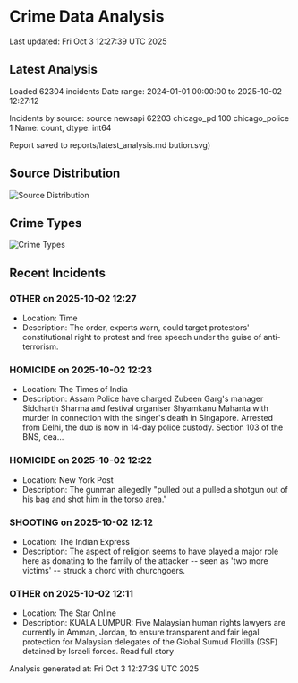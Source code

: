 # Crime Data Analysis
Last updated: Fri Oct  3 12:27:39 UTC 2025

## Latest Analysis

Loaded 62304 incidents
Date range: 2024-01-01 00:00:00 to 2025-10-02 12:27:12

Incidents by source:
source
newsapi           62203
chicago_pd          100
chicago_police        1
Name: count, dtype: int64

Report saved to reports/latest_analysis.md
bution.svg)

## Source Distribution
![Source Distribution](images/source_distribution.svg)

## Crime Types
![Crime Types](images/crime_types.svg)

## Recent Incidents

### OTHER on 2025-10-02 12:27
- Location: Time
- Description: The order, experts warn, could target protestors' constitutional right to protest and free speech under the guise of anti-terrorism.


### HOMICIDE on 2025-10-02 12:23
- Location: The Times of India
- Description: Assam Police have charged Zubeen Garg's manager Siddharth Sharma and festival organiser Shyamkanu Mahanta with murder in connection with the singer's death in Singapore. Arrested from Delhi, the duo is now in 14-day police custody. Section 103 of the BNS, dea…


### HOMICIDE on 2025-10-02 12:22
- Location: New York Post
- Description: The gunman allegedly "pulled out a pulled a shotgun out of his bag and shot him in the torso area."


### SHOOTING on 2025-10-02 12:12
- Location: The Indian Express
- Description: The aspect of religion seems to have played a major role here as donating to the family of the attacker -- seen as 'two more victims' -- struck a chord with churchgoers.


### OTHER on 2025-10-02 12:11
- Location: The Star Online
- Description: KUALA LUMPUR: Five Malaysian human rights lawyers are currently in Amman, Jordan, to ensure transparent and fair legal protection for Malaysian delegates of the Global Sumud Flotilla (GSF) detained by Israeli forces. Read full story

Analysis generated at: Fri Oct  3 12:27:39 UTC 2025
